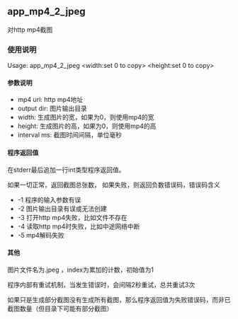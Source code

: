 ## app_mp4_2_jpeg

对http mp4截图

### 使用说明

Usage: app_mp4_2_jpeg <mp4 url> <output dir> <width:set 0 to copy> <height:set 0 to copy> <interval ms>

#### 参数说明

* mp4 url: http mp4地址
* output dir: 图片输出目录
* width: 生成图片的宽，如果为0，则使用mp4的宽
* height: 生成图片的高，如果为0，则使用mp4的高
* interval ms: 截图时间间隔，单位毫秒

#### 程序返回值

在stderr最后追加一行int类型程序返回值。

如果一切正常，返回截图总张数，
如果失败，则返回负数错误码，错误码含义

* -1 程序的输入参数有误
* -2 图片输出目录有误或无法创建
* -3 打开http mp4失败，比如文件不存在
* -4 读取http mp4时失败，比如中途网络中断
* -5 mp4解码失败

#### 其他

图片文件名为<index>.jpeg ，index为累加的计数，初始值为1

程序内部有重试机制，当发生错误时，会间隔2秒重试，总共重试3次

如果只是生成部分截图没有生成所有截图，那么程序返回值为失败错误码，而非已截图数量（但目录下可能有部分截图）

